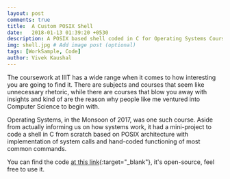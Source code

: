 ```yaml
---
layout: post
comments: true
title:  A Custom POSIX Shell
date:   2018-01-13 01:39:20 +0530
description: A POSIX based shell coded in C for Operating Systems Course.
img: shell.jpg # Add image post (optional)
tags: [WorkSample, Code]
author: Vivek Kaushal
---
```

The coursework at IIIT has a wide range when it comes to how interesting you are going to find it. There are subjects and courses that seem like unnecessary rhetoric, while there are courses that blow you away with insights and kind of are the reason why people like me ventured into Computer Science to begin with.

Operating Systems, in the Monsoon of 2017, was one such course. Aside from actually informing us on how systems work, it had a mini-project to code a shell in C from scratch based on POSIX architecture with implementation of system calls and hand-coded functioning of most common commands.

You can find the code [at this link][github]{:target="_blank"}, it's open-source, feel free to use it. 

[github]: https://github.com/kaushalvivek/Shell
